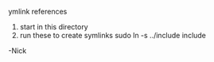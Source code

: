 ymlink references

1) start in this directory
2) run these to create symlinks
sudo ln -s ../include include

-Nick
